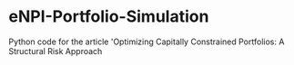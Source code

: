 # eNPI-Portfolio-Simulation
Python code for the article 'Optimizing Capitally Constrained Portfolios: A Structural Risk Approach
